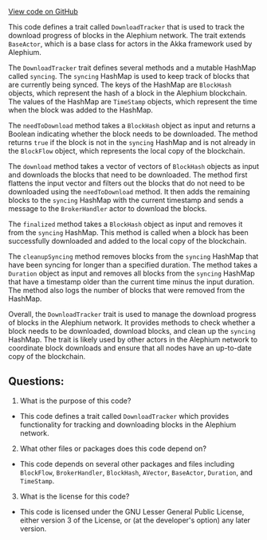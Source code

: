 [View code on GitHub](https://github.com/oxygenium/oxygenium/flow/src/main/scala/org/oxygenium/flow/network/sync/DownloadTracker.scala)

This code defines a trait called `DownloadTracker` that is used to track the download progress of blocks in the Alephium network. The trait extends `BaseActor`, which is a base class for actors in the Akka framework used by Alephium. 

The `DownloadTracker` trait defines several methods and a mutable HashMap called `syncing`. The `syncing` HashMap is used to keep track of blocks that are currently being synced. The keys of the HashMap are `BlockHash` objects, which represent the hash of a block in the Alephium blockchain. The values of the HashMap are `TimeStamp` objects, which represent the time when the block was added to the HashMap.

The `needToDownload` method takes a `BlockHash` object as input and returns a Boolean indicating whether the block needs to be downloaded. The method returns `true` if the block is not in the `syncing` HashMap and is not already in the `BlockFlow` object, which represents the local copy of the blockchain.

The `download` method takes a vector of vectors of `BlockHash` objects as input and downloads the blocks that need to be downloaded. The method first flattens the input vector and filters out the blocks that do not need to be downloaded using the `needToDownload` method. It then adds the remaining blocks to the `syncing` HashMap with the current timestamp and sends a message to the `BrokerHandler` actor to download the blocks.

The `finalized` method takes a `BlockHash` object as input and removes it from the `syncing` HashMap. This method is called when a block has been successfully downloaded and added to the local copy of the blockchain.

The `cleanupSyncing` method removes blocks from the `syncing` HashMap that have been syncing for longer than a specified duration. The method takes a `Duration` object as input and removes all blocks from the `syncing` HashMap that have a timestamp older than the current time minus the input duration. The method also logs the number of blocks that were removed from the HashMap.

Overall, the `DownloadTracker` trait is used to manage the download progress of blocks in the Alephium network. It provides methods to check whether a block needs to be downloaded, download blocks, and clean up the `syncing` HashMap. The trait is likely used by other actors in the Alephium network to coordinate block downloads and ensure that all nodes have an up-to-date copy of the blockchain.
## Questions: 
 1. What is the purpose of this code?
- This code defines a trait called `DownloadTracker` which provides functionality for tracking and downloading blocks in the Alephium network.

2. What other files or packages does this code depend on?
- This code depends on several other packages and files including `BlockFlow`, `BrokerHandler`, `BlockHash`, `AVector`, `BaseActor`, `Duration`, and `TimeStamp`.

3. What is the license for this code?
- This code is licensed under the GNU Lesser General Public License, either version 3 of the License, or (at the developer's option) any later version.